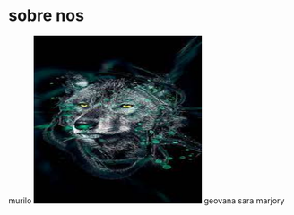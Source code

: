 # sobre nos

murilo
<img src="murilo.jpeg" alt="Texto alternativo" title="murilo" width="300" height="300" />
geovana
sara
marjory

<!---
ingredientessecretosMMGS/ingredientessecretosMMGS is a ✨ special ✨ repository because its `README.md` (this file) appears on your GitHub profile.
You can click the Preview link to take a look at your changes.
--->
